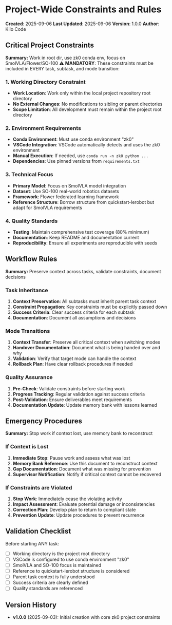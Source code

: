 # Project-Wide Constraints and Rules

**Created**: 2025-09-06
**Last Updated**: 2025-09-06
**Version**: 1.0.0
**Author**: Kilo Code

## Critical Project Constraints

**Summary:** Work in root dir, use zk0 conda env, focus on SmolVLA/Flower/SO-100
⚠️ **MANDATORY**: These constraints must be included in EVERY task, subtask, and mode transition:

### 1. Working Directory Constraint
- **Work Location**: Work only within the local project repository root directory
- **No External Changes**: No modifications to sibling or parent directories
- **Scope Limitation**: All development must remain within the project root directory

### 2. Environment Requirements
- **Conda Environment**: Must use conda environment "zk0"
- **VSCode Integration**: VSCode automatically detects and uses the zk0 environment
- **Manual Execution**: If needed, use `conda run -n zk0 python ...`
- **Dependencies**: Use pinned versions from `requirements.txt`

### 3. Technical Focus
- **Primary Model**: Focus on SmolVLA model integration
- **Dataset**: Use SO-100 real-world robotics datasets
- **Framework**: Flower federated learning framework
- **Reference Structure**: Borrow structure from quickstart-lerobot but adapt for SmolVLA requirements

### 4. Quality Standards
- **Testing**: Maintain comprehensive test coverage (80% minimum)
- **Documentation**: Keep README and documentation current
- **Reproducibility**: Ensure all experiments are reproducible with seeds

## Workflow Rules

**Summary:** Preserve context across tasks, validate constraints, document decisions

### Task Inheritance
1. **Context Preservation**: All subtasks must inherit parent task context
2. **Constraint Propagation**: Key constraints must be explicitly passed down
3. **Success Criteria**: Clear success criteria for each subtask
4. **Documentation**: Document all assumptions and decisions

### Mode Transitions
1. **Context Transfer**: Preserve all critical context when switching modes
2. **Handover Documentation**: Document what is being handed over and why
3. **Validation**: Verify that target mode can handle the context
4. **Rollback Plan**: Have clear rollback procedures if needed

### Quality Assurance
1. **Pre-Check**: Validate constraints before starting work
2. **Progress Tracking**: Regular validation against success criteria
3. **Post-Validation**: Ensure deliverables meet requirements
4. **Documentation Update**: Update memory bank with lessons learned

## Emergency Procedures

**Summary:** Stop work if context lost, use memory bank to reconstruct

### If Context is Lost
1. **Immediate Stop**: Pause work and assess what was lost
2. **Memory Bank Reference**: Use this document to reconstruct context
3. **Gap Documentation**: Document what was missing for prevention
4. **Supervisor Notification**: Notify if critical context cannot be recovered

### If Constraints are Violated
1. **Stop Work**: Immediately cease the violating activity
2. **Impact Assessment**: Evaluate potential damage or inconsistencies
3. **Correction Plan**: Develop plan to return to compliant state
4. **Prevention Update**: Update procedures to prevent recurrence

## Validation Checklist

Before starting ANY task:
- [ ] Working directory is the project root directory
- [ ] VSCode is configured to use conda environment "zk0"
- [ ] SmolVLA and SO-100 focus is maintained
- [ ] Reference to quickstart-lerobot structure is considered
- [ ] Parent task context is fully understood
- [ ] Success criteria are clearly defined
- [ ] Quality standards are referenced

## Version History

- **v1.0.0** (2025-09-03): Initial creation with core zk0 project constraints